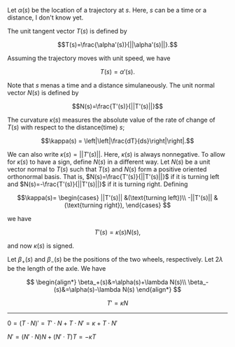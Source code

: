 Let $\alpha(s)$ be the location of a trajectory at $s$.
Here, $s$ can be a time or a distance, I don't know yet.

The unit tangent vector $T(s)$ is defined by

$$T(s)=\frac{\alpha'(s)}{||\alpha'(s)||}.$$

Assuming the trajectory moves with unit speed, we have

$$T(s)=\alpha'(s).$$

Note that $s$ menas a time and a distance simulaneously.
The unit normal vector $N(s)$ is defined by

$$N(s)=\frac{T'(s)}{||T'(s)||}$$

The curvature $\kappa(s)$ measures the absolute value of the rate of change of $T(s)$ with respect to the distance(time) $s$;

$$\kappa(s) = \left|\left|\frac{dT}{ds}\right|\right|.$$

We can also write $\kappa(s)=||T'(s)||$.
Here, $\kappa(s)$ is always nonnegative.
To allow for $\kappa(s)$ to have a sign, define $N(s)$ in a different way.
Let $N(s)$ be a unit vector normal to $T(s)$ such that $T(s)$ and $N(s)$ form a positive oriented orthonormal basis.
That is,
$N(s)=\frac{T'(s)}{||T'(s)||}$
if it is turning left and
$N(s)=-\frac{T'(s)}{||T'(s)||}$
if it is turning right.
Defining

$$\kappa(s)=
\begin{cases}
||T'(s)||   &(\text{turning left})\\
-||T'(s)||  &(\text{turning right}),
\end{cases}
$$

we have

$$T'(s) = \kappa(s)N(s),$$

and now $\kappa(s)$ is signed.

Let $\beta_+(s)$ and $\beta_-(s)$ be the positions of the two wheels, respectively.
Let $2\lambda$ be the length of the axle.
We have

$$
\begin{align*}
\beta_+(s)&=\alpha(s)+\lambda N(s)\\
\beta_-(s)&=\alpha(s)-\lambda N(s)
\end{align*}
$$

$$T' = \kappa N$$

---

$0=(T\cdot N)' = T'\cdot N + T\cdot N'=\kappa+T\cdot N'$

$N'=(N'\cdot N)N + (N'\cdot T)T=-\kappa T$
